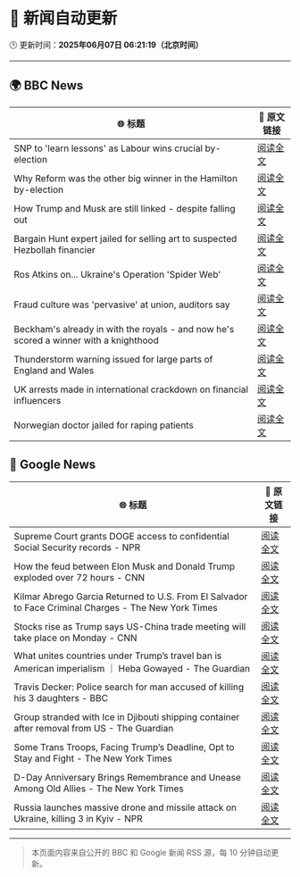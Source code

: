 # 🧠 新闻自动更新

🕒 更新时间：**2025年06月07日 06:21:19（北京时间）**

---

## 🌍 BBC News

| 🌐 标题 | 🔗 原文链接 |
|--------|-------------|
| SNP to 'learn lessons' as Labour wins crucial by-election | [阅读全文](https://www.bbc.com/news/articles/cpw7ppj2wyxo) |
| Why Reform was the other big winner in the Hamilton by-election | [阅读全文](https://www.bbc.com/news/articles/cj42gver2glo) |
| How Trump and Musk are still linked - despite falling out | [阅读全文](https://www.bbc.com/news/articles/c3e5y4g5qxno) |
| Bargain Hunt expert jailed for selling art to suspected Hezbollah financier | [阅读全文](https://www.bbc.com/news/articles/c7539vd0wepo) |
| Ros Atkins on... Ukraine's Operation 'Spider Web' | [阅读全文](https://www.bbc.com/news/videos/clyge373l56o) |
| Fraud culture was 'pervasive' at union, auditors say | [阅读全文](https://www.bbc.com/news/articles/c1w3ye4p8l3o) |
| Beckham's already in with the royals - and now he's scored a winner with a knighthood | [阅读全文](https://www.bbc.com/news/articles/c5yezxvjy25o) |
| Thunderstorm warning issued for large parts of England and Wales | [阅读全文](https://www.bbc.com/news/articles/cq851x1y9eqo) |
| UK arrests made in international crackdown on financial influencers | [阅读全文](https://www.bbc.com/news/articles/crljw8n78l1o) |
| Norwegian doctor jailed for raping patients | [阅读全文](https://www.bbc.com/news/articles/cgj8x7dz435o) |

## 📰 Google News

| 🌐 标题 | 🔗 原文链接 |
|--------|-------------|
| Supreme Court grants DOGE access to confidential Social Security records - NPR | [阅读全文](https://news.google.com/rss/articles/CBMikAFBVV95cUxNQXJIMDloS2RYYkZGdk1jQ2pPNjJXT2tuVzlTbGdjOFkwQV80Nk9yX3Q2X2hDbkM5bld1eFI1SXpUVzQwNDlyTThRWXJfRjVhTVp3N0xGZWt2WUlZZnBjZ3BtNlFfaGFFTi15bWFDbkh6Vi1JUnYxeXNGcDFzZlE5RzdENG96aU1Nc2poMUdYTVY?oc=5) |
| How the feud between Elon Musk and Donald Trump exploded over 72 hours - CNN | [阅读全文](https://news.google.com/rss/articles/CBMiakFVX3lxTE9CYWRNMEppTEZzYnBnZTFkeDRTSWJIdERGNXhTQnN4T2FFMlRwRGl5SThrN3pKLWVGck45MV94UnFKcGQyMmpTTTJBa011S1FNamUtbUptY0JNRy1HSEZWdkJ6dkNGLTRvcFHSAW9BVV95cUxOcThLZHVMLXdmeWpPbFpjSldDZnFsNG1rMW1DVDZSc0ZmVDJoR0xOV2RjaFZITHFodlM5bTNtMDdSVUVXTmRZQjhOQ0V4M0lUb184enBQQmo5NFRwekJWOUM1dTVGQW9rX25MeEhFeFU?oc=5) |
| Kilmar Abrego Garcia Returned to U.S. From El Salvador to Face Criminal Charges - The New York Times | [阅读全文](https://news.google.com/rss/articles/CBMilwFBVV95cUxNMEgxUHhqZHBfOThZV1dleG1iZ2syanVMZ3NVVHZaUWgwR0J3cFFMcEZxNDdmamI5UE5NZldEUzhwN1FOSTQ4MUl4STB4V1pjTDRoUjV6SzV1TFFFeGUyUDlfY2FublZHQkgtaG5GbXIycFVLdE5UWk9vOEQxZmZQejRrc25teWNvZmJ3MUNGanFweDhMREtv?oc=5) |
| Stocks rise as Trump says US-China trade meeting will take place on Monday - CNN | [阅读全文](https://news.google.com/rss/articles/CBMiZ0FVX3lxTE9odlVoQmx4UzhXR3NUVE4yQjlobkdLVmtrb2daMUNUckxmNll5ZENUQlcxRi1SQ19EQWFjN19zaFM4TVFnT2xfWlhnb0FWMU40NVRoVFo4RU9yRTB0NDJHTGxybmdkRFXSAWxBVV95cUxOVVV2UUFnZDdiZEtQcWRpWXVwM0M3cEp1b1ZDRk9uXzZMVVZvQkd4LTNMaEFhVHdSUUJ1azVWbmRtckN1NUV3MXFmNS10SkR4RE9XOHlKNkw1X2VpbUVIZm5DU2RWajctbE16ZlI?oc=5) |
| What unites countries under Trump’s travel ban is American imperialism ｜ Heba Gowayed - The Guardian | [阅读全文](https://news.google.com/rss/articles/CBMiggFBVV95cUxNVU5aVU9fT1VwcVFLTXZZSnVxOTVubFVSdUpHeWlZeU1ESk5VeWNnLTZHd1h4UTBWbWdiaUxwNnAtLW43U1NENnRSNU5nR01WdDVSUE9haDROd19IOEZEZU1zZ2x3dE55S0tYaHFBQmRSbXYxY3E2X0ZFVWxNZ3JvSGJ3?oc=5) |
| Travis Decker: Police search for man accused of killing his 3 daughters - BBC | [阅读全文](https://news.google.com/rss/articles/CBMiWkFVX3lxTE95VlVwY3BLZGtYa25NazJ1T3RPai1GR2JlZ1ZlbFlHWllSS3ZQQWI5WXlnTXBOUGhlaVBSNWhFd1F5LV90WjIwTTdyTWRZM3lNdnpOSzM0Z21mZ9IBX0FVX3lxTE1rck1VVGRkWXQzYlVoa1dybHo5bnAyNmNxOUdoLV9ISHdMTzNZbGdLTG9KLXIzOUVIRUdTQnhNeGxYdkVTWDdBWXRWbExhZWx5cXh0eHdCdlg0T21OOE9R?oc=5) |
| Group stranded with Ice in Djibouti shipping container after removal from US - The Guardian | [阅读全文](https://news.google.com/rss/articles/CBMieEFVX3lxTE5UV1hxUGlJYUVJRGNLVFNQSVlLU1ZvdjFvdlZ5UXl6S25jbExTSHV4RlNRX3FNR2twby1uQnlHaG9fVmpSZVR1ZlFDQjFQVHhCbE5JRS1lLTkyN2ZMSzVPSGk0THBwY0s5RElFUWhDVlpfUFZlTkxscQ?oc=5) |
| Some Trans Troops, Facing Trump’s Deadline, Opt to Stay and Fight - The New York Times | [阅读全文](https://news.google.com/rss/articles/CBMijAFBVV95cUxPTTB0Q3dtSlF5dC1qeWJWdzQtcnU4WVdIU3VfeHlBM1NERV9TZFlicUpwMzAxM1RZSUxVc2xWRlVCcVBqWHR4eVd6VTQzSzZycno2c1Bfa0cwU2w4WUZOZ3JSY0FNejhOcDFCNXZySzZKU3NxRC1zaDNhaW1rdnp3ZEZDQXh6ZFpKNzhIOA?oc=5) |
| D-Day Anniversary Brings Remembrance and Unease Among Old Allies - The New York Times | [阅读全文](https://news.google.com/rss/articles/CBMilwFBVV95cUxNZVBnNC1wT3NELXFVY01Ubi1DbVMxc0tmWGRsbUdqZHVQclFsZ1g1Q2k5TW4xVTc1bTNYUEFPTWozNFFUWVU4RG93VWJRWTEzUzRGZjVXbGFDR1JObXNsMDVudHN0SWQ5NXRVVGIxYmZrc1lmMFk2b3V4eWJHSjFwNTVMQUU3S3kwcFNfeXFFYTh5cHUzeEJr?oc=5) |
| Russia launches massive drone and missile attack on Ukraine, killing 3 in Kyiv - NPR | [阅读全文](https://news.google.com/rss/articles/CBMimwFBVV95cUxOQWYydEc2d3RyR3l3OWVnU1dpQ3BocXRzZFlUWGo2cEFuY3NrREFOeTFSeWVOQjBvTVBYWklsR0NjQmlqcUEzT0M2cjUxaElYdE9mcmpwUEREaldSQTF0d045MWNGbGx1bmhIZUw4QmtTY1I5czI0d3NrV2ZiQ2lPcEpWYzdlM085a0lQYlp3VEFWRzhIYUl5WWdYQQ?oc=5) |

---
> 本页面内容来自公开的 BBC 和 Google 新闻 RSS 源，每 10 分钟自动更新。